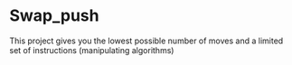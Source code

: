 # Swap_push
 This project gives you the lowest possible number of moves and a limited set of instructions (manipulating algorithms)

